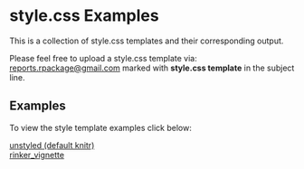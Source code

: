 style.css Examples
==================

This is a collection of style.css templates and their corresponding output.

Please feel free to upload a style.css template via: <a href="mailto:reports.rpackage@gmail.com" target="_blank">reports.rpackage@gmail.com</a> marked with **style.css template** in the subject line.

## Examples

To view the style template examples click below:

[unstyled (default knitr)](http://trinker.github.io/style.css_examples/basic/minimal%20template.html)    
[rinker_vignette](http://trinker.github.io/style.css_examples/rinker_vignette/minimal%20template.html)

